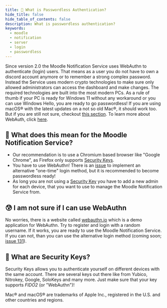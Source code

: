 ```yaml
---
title: 🔑 What is Passwordless Authentication?
hide_title: false
hide_table_of_contents: false
description: What is passwordless authentication?
keywords:
  - moodle
  - notification
  - server
  - login
  - passwordless
---
```


Since version 2.0 the Moodle Notification Service uses WebAuthn to authenticate (login) users. That means as a user you do not have to own a discord account anymore or to remember a strong complex password. Instead the Service uses modern crypto technologies to make sure only allowed administrators can access the dashboard and make changes. The required technologies are built into the most modern PCs. As a rule of thumb if your PC is ready for Windows 11 without any workaround or you can use Windows Hello, you are ready to go passwordless! If you are using macOS® with the latest updates on a not so old Mac®, it should work too. But if you are still not sure, checkout [this section](#-i-am-not-sure-if-i-can-use-webauthn). To learn more about WebAuth, click [here](https://webauthn.guide/).

## 🚪 What does this mean for the Moodle Notification Service?

* Our recommendation is to use a Chromium based browser like "Google Chrome", as Firefox only supports [Security Keys](#what-are-security-keys).
* You have to use WebAuthn! There is an [issue](https://github.com/tjarbo/discord-moodle-bot/issues/131) to implement an alternative "one-time" login method, but it is recommended to become passwordless ready!
* As long you are not using a [Security Key](#what-are-security-keys) you have to add a new admin for each device, that you want to use to manage the Moodle Notification Service from. 

## 😰 I am not sure if I can use WebAuthn
No worries, there is a website called [webauthn.io](https://webauthn.io/) which is a demo application for WebAuthn. Try to register and login with a random username. If it works, you are ready to use the Moodle Notification Service. If you can not, than you can use the alternative login method (coming soon; [issue 131](https://github.com/tjarbo/discord-moodle-bot/issues/131)).

## 🔑 What are Security Keys?
Security Keys allows you to authenticate yourself on different devices with the same account. There are several keys out there like from Yubico, Nitrokey, Google, SoloKeys and many more. Just make sure that your key supports *FIDO2* (or "WebAuthn")!

Mac® and macOS® are trademarks of Apple Inc., registered in the U.S. and other countries and regions.